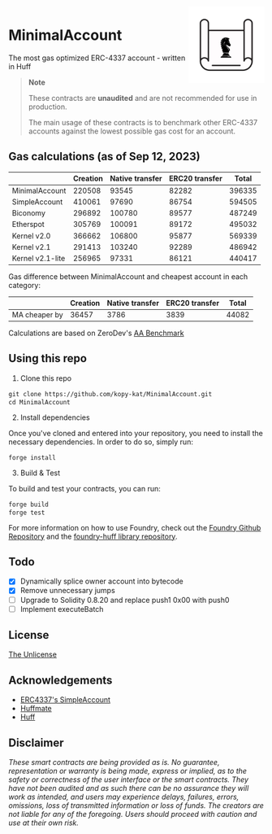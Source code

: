 <img align="right" width="150" height="150" top="100" src="./assets/blueprint.png">

# MinimalAccount

The most gas optimized ERC-4337 account - written in Huff

> **Note**
>
> These contracts are **unaudited** and are not recommended for use in production.
>
> The main usage of these contracts is to benchmark other ERC-4337 accounts against the lowest possible gas cost for an account.

## Gas calculations (as of Sep 12, 2023)

|                  | Creation | Native transfer | ERC20 transfer | Total  |
| ---------------- | -------- | --------------- | -------------- | ------ |
| MinimalAccount   | 220508   | 93545           | 82282          | 396335 |
| SimpleAccount    | 410061   | 97690           | 86754          | 594505 |
| Biconomy         | 296892   | 100780          | 89577          | 487249 |
| Etherspot        | 305769   | 100091          | 89172          | 495032 |
| Kernel v2.0      | 366662   | 106800          | 95877          | 569339 |
| Kernel v2.1      | 291413   | 103240          | 92289          | 486942 |
| Kernel v2.1-lite | 256965   | 97331           | 86121          | 440417 |

Gas difference between MinimalAccount and cheapest account in each category:

|               | Creation | Native transfer | ERC20 transfer | Total |
| ------------- | -------- | --------------- | -------------- | ----- |
| MA cheaper by | 36457    | 3786            | 3839           | 44082 |

Calculations are based on ZeroDev's [AA Benchmark](https://github.com/zerodevapp/aa-benchmark)

## Using this repo

1. Clone this repo

```
git clone https://github.com/kopy-kat/MinimalAccount.git
cd MinimalAccount
```

2. Install dependencies

Once you've cloned and entered into your repository, you need to install the necessary dependencies. In order to do so, simply run:

```shell
forge install
```

3. Build & Test

To build and test your contracts, you can run:

```shell
forge build
forge test
```

For more information on how to use Foundry, check out the [Foundry Github Repository](https://github.com/foundry-rs/foundry/tree/master/forge) and the [foundry-huff library repository](https://github.com/huff-language/foundry-huff).

## Todo

- [x] Dynamically splice owner account into bytecode
- [x] Remove unnecessary jumps
- [ ] Upgrade to Solidity 0.8.20 and replace push1 0x00 with push0
- [ ] Implement executeBatch

## License

[The Unlicense](https://github.com/huff-language/huff-project-template/blob/master/LICENSE)

## Acknowledgements

- [ERC4337's SimpleAccount](https://github.com/eth-infinitism/account-abstraction/blob/develop/contracts/samples/SimpleAccount.sol)
- [Huffmate](https://github.com/huff-language/huffmate)
- [Huff](https://huff.sh)

## Disclaimer

_These smart contracts are being provided as is. No guarantee, representation or warranty is being made, express or implied, as to the safety or correctness of the user interface or the smart contracts. They have not been audited and as such there can be no assurance they will work as intended, and users may experience delays, failures, errors, omissions, loss of transmitted information or loss of funds. The creators are not liable for any of the foregoing. Users should proceed with caution and use at their own risk._
